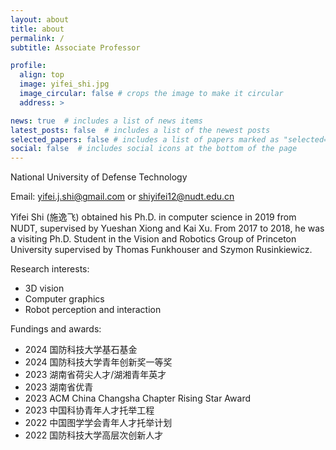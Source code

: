 ```yaml
---
layout: about
title: about
permalink: /
subtitle: Associate Professor

profile:
  align: top
  image: yifei_shi.jpg
  image_circular: false # crops the image to make it circular
  address: >

news: true  # includes a list of news items
latest_posts: false  # includes a list of the newest posts
selected_papers: false # includes a list of papers marked as "selected={true}"
social: false  # includes social icons at the bottom of the page
---
```


National University of Defense Technology

Email: yifei.j.shi@gmail.com or shiyifei12@nudt.edu.cn

Yifei Shi (施逸飞) obtained his Ph.D. in computer science in 2019 from NUDT, supervised by Yueshan Xiong and Kai Xu. From 2017 to 2018, he was a visiting Ph.D. Student in the Vision and Robotics Group of Princeton University supervised by Thomas Funkhouser and Szymon Rusinkiewicz. 

Research interests:
- 3D vision
- Computer graphics
- Robot perception and interaction

Fundings and awards:
- 2024 国防科技大学基石基金
- 2024 国防科技大学青年创新奖一等奖
- 2023 湖南省荷尖人才/湖湘青年英才
- 2023 湖南省优青
- 2023 ACM China Changsha Chapter Rising Star Award 
- 2023 中国科协青年人才托举工程
- 2022 中国图学学会青年人才托举计划
- 2022 国防科技大学高层次创新人才